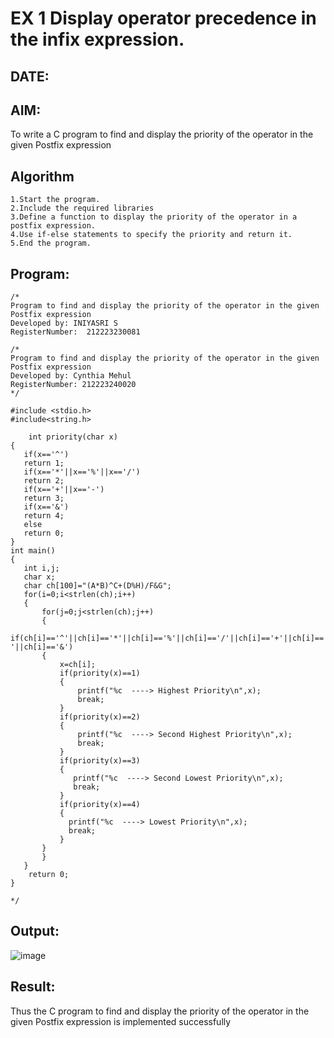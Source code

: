 # EX 1 Display operator precedence in the infix expression.
## DATE:
## AIM:
To write a C program to find and display the priority of the operator in the given Postfix expression

## Algorithm
```
1.Start the program.
2.Include the required libraries
3.Define a function to display the priority of the operator in a postfix expression.
4.Use if-else statements to specify the priority and return it.
5.End the program.
```
## Program:
```
/*
Program to find and display the priority of the operator in the given Postfix expression
Developed by: INIYASRI S
RegisterNumber:  212223230081

/*
Program to find and display the priority of the operator in the given Postfix expression
Developed by: Cynthia Mehul 
RegisterNumber: 212223240020
*/

#include <stdio.h>
#include<string.h>

    int priority(char x)
{
   if(x=='^')
   return 1;
   if(x=='*'||x=='%'||x=='/')
   return 2;
   if(x=='+'||x=='-')
   return 3;
   if(x=='&')
   return 4;
   else
   return 0;
}
int main()
{
   int i,j;
   char x;
   char ch[100]="(A*B)^C+(D%H)/F&G";
   for(i=0;i<strlen(ch);i++)
   {
       for(j=0;j<strlen(ch);j++)
       {
           if(ch[i]=='^'||ch[i]=='*'||ch[i]=='%'||ch[i]=='/'||ch[i]=='+'||ch[i]=='-'||ch[i]=='&')
       {
           x=ch[i];
           if(priority(x)==1)
           {
               printf("%c  ----> Highest Priority\n",x);
               break;
           }
           if(priority(x)==2)
           {
               printf("%c  ----> Second Highest Priority\n",x);
               break;
           }
           if(priority(x)==3)
           {
              printf("%c  ----> Second Lowest Priority\n",x);
              break;
           }
           if(priority(x)==4)
           {
             printf("%c  ----> Lowest Priority\n",x);
             break;
           }
       } 
       }
   }
    return 0;
}
   
*/
```

## Output:
![image](https://github.com/user-attachments/assets/f8f232ad-1cef-496f-8eab-627138fd3ce2)



## Result:
Thus the C program to find and display the priority of the operator in the given Postfix expression is implemented successfully
